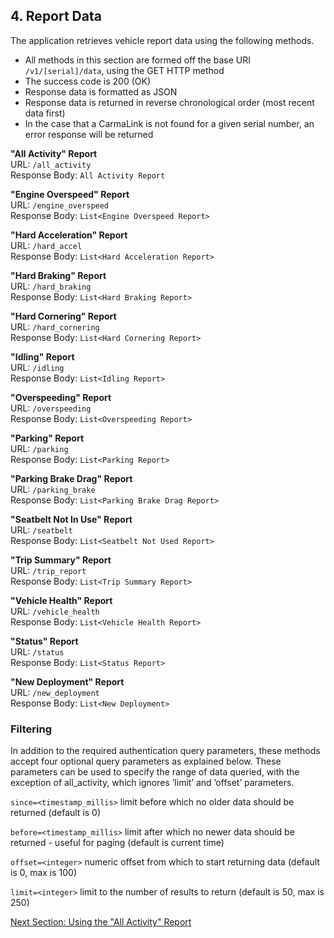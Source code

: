 <h2>4. Report Data</h2>  
The application retrieves vehicle report data using the following methods.  
  
* All methods in this section are formed off the base URI `/v1/[serial]/data`, using the GET HTTP method  
* The success code is 200 (OK)  
* Response data is formatted as JSON  
* Response data is returned in reverse chronological order (most recent data first)  
* In the case that a CarmaLink is not found for a given serial number, an error response will be returned  
  
**"All Activity" Report**  
URL: `/all_activity`  
Response Body: `All Activity Report`  

**"Engine Overspeed" Report**  
URL: `/engine_overspeed`  
Response Body: `List<Engine Overspeed Report>`  

**"Hard Acceleration" Report**  
URL: `/hard_accel`  
Response Body: `List<Hard Acceleration Report>`  
  
**"Hard Braking" Report**  
URL: `/hard_braking`  
Response Body: `List<Hard Braking Report>`  
  
**"Hard Cornering" Report**  
URL: `/hard_cornering`  
Response Body: `List<Hard Cornering Report>`  
  
**"Idling" Report**  
URL: `/idling`  
Response Body: `List<Idling Report>` 

**"Overspeeding" Report**  
URL: `/overspeeding`   
Response Body: `List<Overspeeding Report>`  

**"Parking" Report**  
URL: `/parking`   
Response Body: `List<Parking Report>`  
  
**"Parking Brake Drag" Report**  
URL: `/parking_brake`   
Response Body: `List<Parking Brake Drag Report>`  

**"Seatbelt Not In Use" Report**  
URL: `/seatbelt`   
Response Body: `List<Seatbelt Not Used Report>`  
  
**"Trip Summary" Report**  
URL: `/trip_report`   
Response Body: `List<Trip Summary Report>`  
  
**"Vehicle Health" Report**  
URL: `/vehicle_health`   
Response Body: `List<Vehicle Health Report>`  
  
**"Status" Report**  
URL: `/status`   
Response Body: `List<Status Report>`  
  
**"New Deployment" Report**  
URL: `/new_deployment`   
Response Body: `List<New Deployment>`  
  
### Filtering  
In addition to the required authentication query parameters, these methods accept four optional query parameters as explained below. These parameters can be used to specify the range of data queried, with the exception of all_activity, which ignores ’limit’ and ’offset’ parameters.  
  
`since=<timestamp_millis>` limit before which no older data should be returned (default is 0)  
  
`before=<timestamp_millis>` limit after which no newer data should be returned - useful for paging (default is current time)  
  
`offset=<integer>` numeric offset from which to start returning data (default is 0, max is 100)  
  
`limit=<integer>` limit to the number of results to return (default is 50, max is 250)   
    
[Next Section: Using the "All Activity" Report](https://github.com/CarmaSys/CarmaLinkAPI-unstable/blob/1.6/usingTheAllActivityReport.md)
